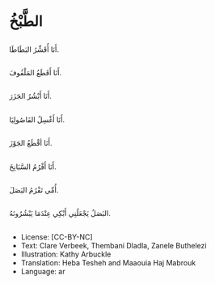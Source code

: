 # الطَّبْخُ

##
أَنَا أُقَشِّرُ البَطَاطَا.

##
أَنَا أَقَطَعُ المَلْفُوفَ.

##
أَنَا أَبْشُرُ الجَزَرَ.

##
أَنَا أَغْسِلُ الفَاصُولِيَا.

##
أَنَا أقْطَعُ الجَوْزَ.

##
أَنَا أَفْرُمُ السَّبَانِخَ.

##
أُمِّي تَفْرُمُ البَصَلَ.

##
البَصَلُ يَجْعَلُنِي أَبْكِي عِنْدَمَا يَبْشُرُونَهُ.

##
* License: [CC-BY-NC]
* Text: Clare Verbeek, Thembani Dladla, Zanele Buthelezi
* Illustration: Kathy Arbuckle
* Translation: Heba Tesheh and Maaouia Haj Mabrouk
* Language: ar
